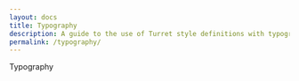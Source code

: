 ```yaml
---
layout: docs
title: Typography
description: A guide to the use of Turret style definitions with typographic tags including headings, paragraphs, blockquotes, strong, emphasis, list and code HTML5 elements.
permalink: /typography/
---
```


Typography
